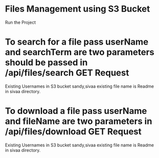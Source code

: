 # Files Management using S3 Bucket

 Run the Project 

 # To search for a file pass userName and searchTerm are two parameters should be passed in /api/files/search GET Request

Existing Usernames in S3 bucket sandy,sivaa existing file name is Readme in sivaa directory.

 # To download a file pass userName and fileName are two parameters in /api/files/download GET Request

Existing Usernames in S3 bucket sandy,sivaa existing file name is Readme in sivaa directory.

